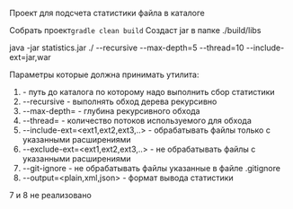 Проект для подсчета статистики файла в каталоге

Собрать проект`gradle clean build`
Создаст jar в папке ./build/libs

java -jar statistics.jar ./ --recursive --max-depth=5 --thread=10 --include-ext=jar,war

Параметры которые должна принимать утилита:
1. <patch> - путь до каталога по которому надо выполнить сбор статистики
2. --recursive - выполнять обход дерева рекурсивно
3. --max-depth=<number> - глубина рекурсивного обхода
4. --thread=<number> - количество потоков используемого для обхода
5. --include-ext=<ext1,ext2,ext3,..> - обрабатывать файлы только с указанными расширениями
6. --exclude-ext=<ext1,ext2,ext3,..> - не обрабатывать файлы с указанными расширениями
7. --git-ignore - не обрабатывать файлы указанные в файле .gitignore
8. --output=<plain,xml,json> - формат вывода статистики

7 и 8 не реализовано